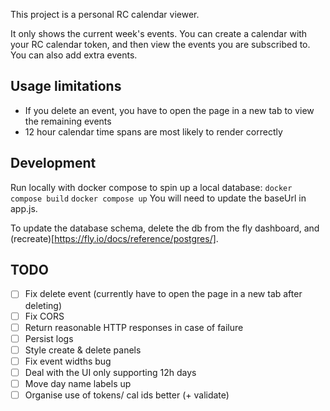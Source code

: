 This project is a personal RC calendar viewer.

It only shows the current week's events.  You can create a calendar with your RC calendar token, and then view the events you are subscribed to.  You can also add extra events.  

## Usage limitations
- If you delete an event, you have to open the page in a new tab to view the remaining events
- 12 hour calendar time spans are most likely to render correctly

## Development
Run locally with docker compose to spin up a local database:
`docker compose build`
`docker compose up`
You will need to update the baseUrl in app.js.

To update the database schema, delete the db from the fly dashboard, and (recreate)[https://fly.io/docs/reference/postgres/].

## TODO
- [ ] Fix delete event (currently have to open the page in a new tab after deleting)
- [ ] Fix CORS
- [ ] Return reasonable HTTP responses in case of failure
- [ ] Persist logs
- [ ] Style create & delete panels
- [ ] Fix event widths bug
- [ ] Deal with the UI only supporting 12h days
- [ ] Move day name labels up
- [ ] Organise use of tokens/ cal ids better (+ validate)